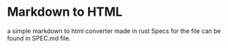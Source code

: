 # Markdown to HTML
a simple markdown to html converter made in rust
Specs for the file can be found in SPEC.md file.